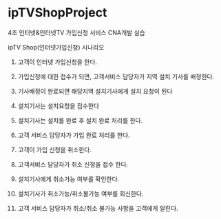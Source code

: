 # ipTVShopProject
4조 인터넷&amp;인터넷TV 가입신청 서비스 CNA개발 실습

ipTV Shop(인터넷가입신청) 시나리오

1. 고객이 인터넷 가입신청을 한다.
2. 가입신청에 대한 접수가 되면,  고객서비스 담당자가 지역 설치 기사를 배정한다.
3. 기사배정이 완료되면 해당지역 설치기사에게 설치 요청이 된다

4. 설치기사는 설치요청을 접수한다
5. 설치기사는 설치를 완료 후 설치 완료 처리를 한다.
6. 고객 서비스 담당자가 가입 완료 처리를 한다.

7. 고객이 가입 신청을 취소한다.
8. 고객서비스 담당자가 취소 신청을 접수 한다.
9. 설치기사에게 취소가능 여부를 확인한다.
10. 설치기사가 취소가능/취소불가능 여부를 회신한다.
11. 고객 서비스 담당자가 취소/취소 불가능 사항을 고객에게 알린다.
